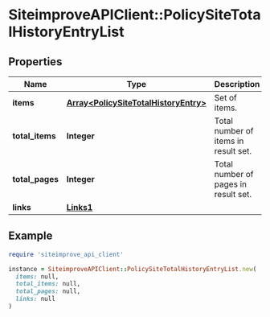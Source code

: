 # SiteimproveAPIClient::PolicySiteTotalHistoryEntryList

## Properties

| Name | Type | Description | Notes |
| ---- | ---- | ----------- | ----- |
| **items** | [**Array&lt;PolicySiteTotalHistoryEntry&gt;**](PolicySiteTotalHistoryEntry.md) | Set of items. |  |
| **total_items** | **Integer** | Total number of items in result set. |  |
| **total_pages** | **Integer** | Total number of pages in result set. |  |
| **links** | [**Links1**](Links1.md) |  | [optional] |

## Example

```ruby
require 'siteimprove_api_client'

instance = SiteimproveAPIClient::PolicySiteTotalHistoryEntryList.new(
  items: null,
  total_items: null,
  total_pages: null,
  links: null
)
```

